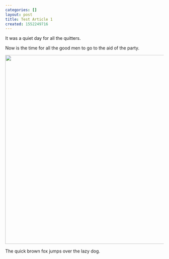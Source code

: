 ```yaml
---
categories: []
layout: post
title: Test Article 1
created: 1552249716
---
```

<p>It was a quiet day for all the quitters.</p>

<p>Now is the time for all the good men to go to the aid of the party.</p>

<p><img alt="" src="/sites/default/files/pictures/snow1.jpg" style="width: 800px; height: 600px;" /></p>

<p>The quick brown fox jumps over the lazy dog.</p>

<p>&nbsp;</p>
